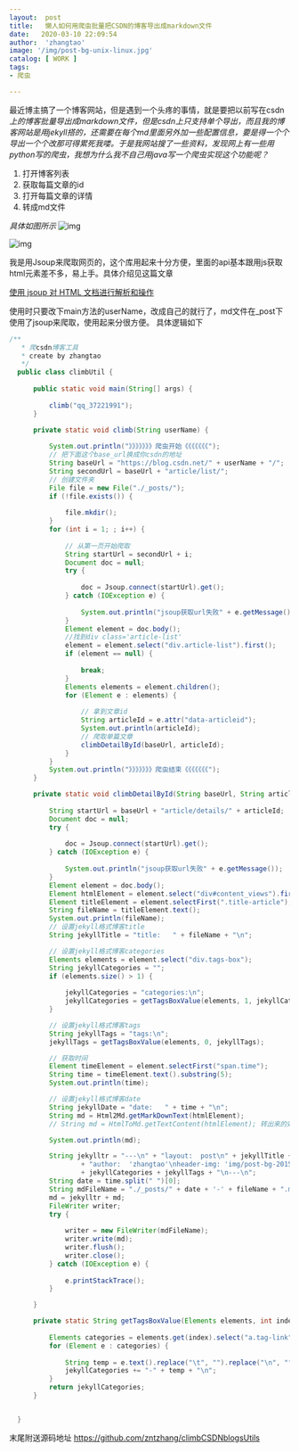 ```yaml
---
layout:  post
title:   懒人如何用爬虫批量把CSDN的博客导出成markdown文件
date:   2020-03-10 22:09:54
author:  'zhangtao'
image: '/img/post-bg-unix-linux.jpg'
catalog: [ WORK ]
tags:
- 爬虫

---
```



最近博主搞了一个博客网站，但是遇到一个头疼的事情，就是要把以前写在csdn *上的博客批量导出成markdown文件，但是csdn上只支持单个导出，而且我的博客网站是用jekyll搭的，还需要在每个md里面另外加一些配置信息，要是得一个个导出一个个改那可得累死我喽。于是我网站搜了一些资料，发现网上有一些用python写的爬虫，我想为什么我不自己用java写一个爬虫实现这个功能呢？* 


1. 打开博客列表 
2. 获取每篇文章的id 
3. 打开每篇文章的详情 
4. 转成md文件


 *具体如图所示*  ![img](https://img-blog.csdnimg.cn/20200310215541268.png?x-oss-process=image/watermark,type_ZmFuZ3poZW5naGVpdGk,shadow_10,text_aHR0cHM6Ly9ibG9nLmNzZG4ubmV0L3FxXzM3MjIxOTkx,size_16,color_FFFFFF,t_70)


![img](https://img-blog.csdnimg.cn/20200310215614569.png?x-oss-process=image/watermark,type_ZmFuZ3poZW5naGVpdGk,shadow_10,text_aHR0cHM6Ly9ibG9nLmNzZG4ubmV0L3FxXzM3MjIxOTkx,size_16,color_FFFFFF,t_70)


我是用Jsoup来爬取网页的，这个库用起来十分方便，里面的api基本跟用js获取html元素差不多，易上手。具体介绍见这篇文章

 [使用 jsoup 对 HTML 文档进行解析和操作](https://www.ibm.com/developerworks/cn/java/j-lo-jsouphtml/index.html)


使用时只要改下main方法的userName，改成自己的就行了，md文件在_post下 使用了jsoup来爬取，使用起来分很方便。 具体逻辑如下

```java
/**
   * 爬csdn博客工具
   * create by zhangtao
   */
  public class climbUtil {
   
      public static void main(String[] args) {
   
          climb("qq_37221991");
      }

      private static void climb(String userName) {
   
          System.out.println("》》》》》》》爬虫开始《《《《《《《");
          // 把下面这个base_url换成你csdn的地址
          String baseUrl = "https://blog.csdn.net/" + userName + "/";
          String secondUrl = baseUrl + "article/list/";
          // 创建文件夹
          File file = new File("./_posts/");
          if (!file.exists()) {
   
              file.mkdir();
          }
          for (int i = 1; ; i++) {
   
              // 从第一页开始爬取
              String startUrl = secondUrl + i;
              Document doc = null;
              try {
   
                  doc = Jsoup.connect(startUrl).get();
              } catch (IOException e) {
   
                  System.out.println("jsoup获取url失败" + e.getMessage());
              }
              Element element = doc.body();
              //找到div class='article-list'
              element = element.select("div.article-list").first();
              if (element == null) {
   
                  break;
              }
              Elements elements = element.children();
              for (Element e : elements) {
   
                  // 拿到文章id
                  String articleId = e.attr("data-articleid");
                  System.out.println(articleId);
                  // 爬取单篇文章
                  climbDetailById(baseUrl, articleId);
              }
          }
          System.out.println("》》》》》》》爬虫结束《《《《《《《");
      }

      private static void climbDetailById(String baseUrl, String articleId) {
   
          String startUrl = baseUrl + "article/details/" + articleId;
          Document doc = null;
          try {
   
              doc = Jsoup.connect(startUrl).get();
          } catch (IOException e) {
   
              System.out.println("jsoup获取url失败" + e.getMessage());
          }
          Element element = doc.body();
          Element htmlElement = element.select("div#content_views").first();
          Element titleElement = element.selectFirst(".title-article");
          String fileName = titleElement.text();
          System.out.println(fileName);
          // 设置jekyll格式博客title
          String jekyllTitle = "title:   " + fileName + "\n";

          // 设置jekyll格式博客categories
          Elements elements = element.select("div.tags-box");
          String jekyllCategories = "";
          if (elements.size() > 1) {
   
              jekyllCategories = "categories:\n";
              jekyllCategories = getTagsBoxValue(elements, 1, jekyllCategories);
          }

          // 设置jekyll格式博客tags
          String jekyllTags = "tags:\n";
          jekyllTags = getTagsBoxValue(elements, 0, jekyllTags);

          // 获取时间
          Element timeElement = element.selectFirst("span.time");
          String time = timeElement.text().substring(5);
          System.out.println(time);

          // 设置jekyll格式博客date
          String jekyllDate = "date:   " + time + "\n";
          String md = Html2Md.getMarkDownText(htmlElement);
          // String md = HtmlToMd.getTextContent(htmlElement); 转出来的效果不满意，弃用

          System.out.println(md);

          String jekylltr = "---\n" + "layout:  post\n" + jekyllTitle + jekyllDate
                  + "author:  'zhangtao'\nheader-img: 'img/post-bg-2015.jpg'\ncatalog:   false\n"
                  + jekyllCategories + jekyllTags + "\n---\n";
          String date = time.split(" ")[0];
          String mdFileName = "./_posts/" + date + '-' + fileName + ".markdown";
          md = jekylltr + md;
          FileWriter writer;
          try {
   
              writer = new FileWriter(mdFileName);
              writer.write(md);
              writer.flush();
              writer.close();
          } catch (IOException e) {
   
              e.printStackTrace();
          }

      }

      private static String getTagsBoxValue(Elements elements, int index, String jekyllCategories) {
   
          Elements categories = elements.get(index).select("a.tag-link");
          for (Element e : categories) {
   
              String temp = e.text().replace("\t", "").replace("\n", "").replace("\r", "");
              jekyllCategories += "-" + temp + "\n";
          }
          return jekyllCategories;
      }


  }
```

末尾附送源码地址 https://github.com/zntzhang/climbCSDNblogsUtils


